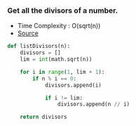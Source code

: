 
### Get all the divisors of a number.
* Time Complexity : O(sqrt(n))
* [Source](http://www.geeksforgeeks.org/find-divisors-natural-number-set-1/ "Find Divisors")

```python   
def listDivisors(n):
    divisors = []
    lim = int(math.sqrt(n))

    for i in range(1, lim + 1):
        if n % i == 0:
            divisors.append(i)

            if i != lim:
                divisors.append(n // i)

    return divisors
```
